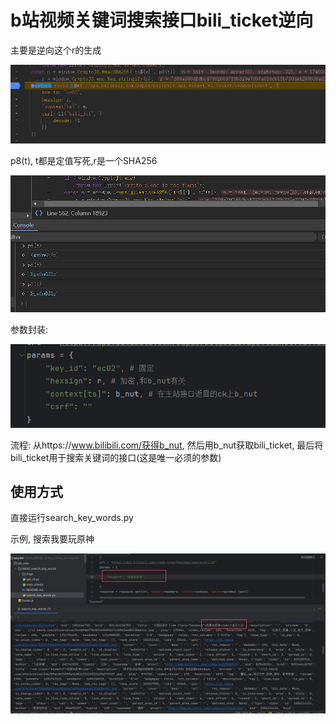 # b站视频关键词搜索接口bili_ticket逆向



主要是逆向这个r的生成

![image-20250223171326894](imgs/image-20250223171326894.png)



p8(t), t都是定值写死,r是一个SHA256

![image-20250223171426895](imgs/image-20250223171426895.png)



参数封装:

![image-20250223172733630](imgs/image-20250223172733630.png)

流程: 从https://www.bilibili.com/获得b_nut, 然后用b_nut获取bili_ticket, 最后将bili_ticket用于搜索关键词的接口(这是唯一必须的参数)

## 使用方式

直接运行search_key_words.py

示例, 搜索我要玩原神

![image-20250223173307776](imgs/image-20250223173307776.png)
